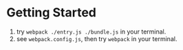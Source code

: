 # Getting Started

1. try `webpack ./entry.js ./bundle.js` in your terminal.
2. see `webpack.config.js`, then try `webpack` in your terminal.

